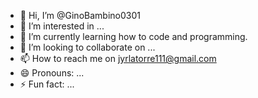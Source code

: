 - 👋 Hi, I’m @GinoBambino0301
- 👀 I’m interested in ...
- 🌱 I’m currently learning how to code and programming.
- 💞️ I’m looking to collaborate on ...
- 📫 How to reach me on jyrlatorre111@gmail.com
- 😄 Pronouns: ...
- ⚡ Fun fact: ...

<!---
GinoBambino0301/GinoBambino0301 is a ✨ special ✨ repository because its `README.md` (this file) appears on your GitHub profile.
You can click the Preview link to take a look at your changes.
--->
